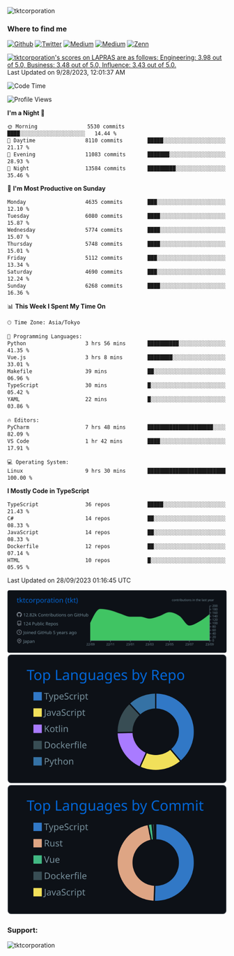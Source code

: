 <p align="left"> <img src="https://komarev.com/ghpvc/?username=tktcorporation&label=Profile%20views&color=0e75b6&style=flat" alt="tktcorporation" /> </p>

<h3>Where to find me</h3>
<p>
<a href="https://github.com/tktcorporation" target="_blank"><img alt="Github" src="https://img.shields.io/badge/GitHub-%2312100E.svg?&style=for-the-badge&logo=Github&logoColor=white" /></a>
<a href="https://twitter.com/tktcorporation" target="_blank"><img alt="Twitter" src="https://img.shields.io/badge/twitter-%231DA1F2.svg?&style=for-the-badge&logo=twitter&logoColor=white" /></a>
<a href="https://www.linkedin.com/in/tktcorporation" target="_blank"><img alt="Medium" src="https://img.shields.io/badge/linkdin-0a66c2.svg?&style=for-the-badge&logo=linkedin&logoColor=white" /></a>
<a href="https://qiita.com/tktcorporation" target="_blank"><img alt="Medium" src="https://img.shields.io/badge/qiita-55C500.svg?&style=for-the-badge&logo=qiita&logoColor=white" /></a>
<a href="https://zenn.dev/tktcorporation" target="_blank"><img alt="Zenn" src="https://img.shields.io/badge/Zenn-3EA8FF.svg?&style=for-the-badge&logo=Zenn&logoColor=white" /></a>
</p>

<!--START_SECTION:lapras-card-->
<p ><a href="https://lapras.com/public/tktcorporation" target="_blank" rel="noopener noreferrer"><img alt="tktcorporation's scores on LAPRAS are as follows: Engineering: 3.98 out of 5.0, Business: 3.48 out of 5.0, Influence: 3.43 out of 5.0." src="https://lapras-card-generator.vercel.app/api/svg?e=3.98&b=3.48&i=3.43&b1=%23232323&b2=%236d6d6d&i1=%23212121&i2=%23818181&l=en" width="300" ></a>  
Last Updated on 9/28/2023, 12:01:37 AM</p>
<!--END_SECTION:lapras-card-->
  
<!--START_SECTION:waka-->
![Code Time](http://img.shields.io/badge/Code%20Time-1%2C162%20hrs%2021%20mins-blue)

![Profile Views](http://img.shields.io/badge/Profile%20Views-1-blue)

**I'm a Night 🦉** 

```text
🌞 Morning                5530 commits        ████░░░░░░░░░░░░░░░░░░░░░   14.44 % 
🌆 Daytime                8110 commits        █████░░░░░░░░░░░░░░░░░░░░   21.17 % 
🌃 Evening                11083 commits       ███████░░░░░░░░░░░░░░░░░░   28.93 % 
🌙 Night                  13584 commits       █████████░░░░░░░░░░░░░░░░   35.46 % 
```
📅 **I'm Most Productive on Sunday** 

```text
Monday                   4635 commits        ███░░░░░░░░░░░░░░░░░░░░░░   12.10 % 
Tuesday                  6080 commits        ████░░░░░░░░░░░░░░░░░░░░░   15.87 % 
Wednesday                5774 commits        ████░░░░░░░░░░░░░░░░░░░░░   15.07 % 
Thursday                 5748 commits        ████░░░░░░░░░░░░░░░░░░░░░   15.01 % 
Friday                   5112 commits        ███░░░░░░░░░░░░░░░░░░░░░░   13.34 % 
Saturday                 4690 commits        ███░░░░░░░░░░░░░░░░░░░░░░   12.24 % 
Sunday                   6268 commits        ████░░░░░░░░░░░░░░░░░░░░░   16.36 % 
```


📊 **This Week I Spent My Time On** 

```text
🕑︎ Time Zone: Asia/Tokyo

💬 Programming Languages: 
Python                   3 hrs 56 mins       ██████████░░░░░░░░░░░░░░░   41.35 % 
Vue.js                   3 hrs 8 mins        ████████░░░░░░░░░░░░░░░░░   33.01 % 
Makefile                 39 mins             ██░░░░░░░░░░░░░░░░░░░░░░░   06.96 % 
TypeScript               30 mins             █░░░░░░░░░░░░░░░░░░░░░░░░   05.42 % 
YAML                     22 mins             █░░░░░░░░░░░░░░░░░░░░░░░░   03.86 % 

🔥 Editors: 
PyCharm                  7 hrs 48 mins       █████████████████████░░░░   82.09 % 
VS Code                  1 hr 42 mins        ████░░░░░░░░░░░░░░░░░░░░░   17.91 % 

💻 Operating System: 
Linux                    9 hrs 30 mins       █████████████████████████   100.00 % 
```

**I Mostly Code in TypeScript** 

```text
TypeScript               36 repos            █████░░░░░░░░░░░░░░░░░░░░   21.43 % 
C#                       14 repos            ██░░░░░░░░░░░░░░░░░░░░░░░   08.33 % 
JavaScript               14 repos            ██░░░░░░░░░░░░░░░░░░░░░░░   08.33 % 
Dockerfile               12 repos            ██░░░░░░░░░░░░░░░░░░░░░░░   07.14 % 
HTML                     10 repos            █░░░░░░░░░░░░░░░░░░░░░░░░   05.95 % 
```




 Last Updated on 28/09/2023 01:16:45 UTC
<!--END_SECTION:waka-->

[![](https://raw.githubusercontent.com/tktcorporation/tktcorporation/master/profile-summary-card-output/github_dark/0-profile-details.svg)](https://github.com/vn7n24fzkq/github-profile-summary-cards)
[![](https://raw.githubusercontent.com/tktcorporation/tktcorporation/master/profile-summary-card-output/github_dark/1-repos-per-language.svg)](https://github.com/vn7n24fzkq/github-profile-summary-cards) [![](https://raw.githubusercontent.com/tktcorporation/tktcorporation/master/profile-summary-card-output/github_dark/2-most-commit-language.svg)](https://github.com/vn7n24fzkq/github-profile-summary-cards)

<h3 align="left">Support:</h3>
<p><a href="https://www.buymeacoffee.com/tktcorporation"> <img align="left" src="https://cdn.buymeacoffee.com/buttons/v2/default-yellow.png" height="50" width="210" alt="tktcorporation" /></a></p><br><br>

